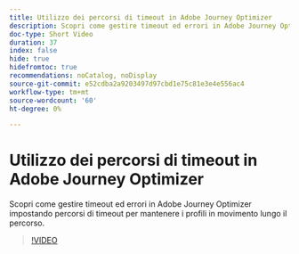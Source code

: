 ```yaml
---
title: Utilizzo dei percorsi di timeout in Adobe Journey Optimizer
description: Scopri come gestire timeout ed errori in Adobe Journey Optimizer impostando percorsi di timeout per mantenere i profili in movimento lungo il percorso.
doc-type: Short Video
duration: 37
index: false
hide: true
hidefromtoc: true
recommendations: noCatalog, noDisplay
source-git-commit: e52cdba2a9203497d97cbd1e75c81e3e4e556ac4
workflow-type: tm+mt
source-wordcount: '60'
ht-degree: 0%

---
```



# Utilizzo dei percorsi di timeout in Adobe Journey Optimizer

Scopri come gestire timeout ed errori in Adobe Journey Optimizer impostando percorsi di timeout per mantenere i profili in movimento lungo il percorso.

<!-- 62_S522_3442522_36_using-timeout-paths-in-adobe-journey-optimizer -->
>[!VIDEO](https://video.tv.adobe.com/v/3458213/?learn=on&enablevpops=true)
